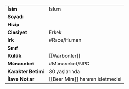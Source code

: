 |  |  |  
|---|---|  
| **İsim** | Islum|  
| **Soyadı** | |  
| **Hizip** | |  
| **Cinsiyet** | Erkek|  
| **Irk** | #Race/Human|  
| **Sınıf** | |  
| **Kütük** | [[Warbonter]]|  
| **Münasebet** | #Münasebet/NPC|  
| **Karakter Betimi** | 30 yaşlarında|  
| **İlave Notlar** | [[Beer Mire]] hanının işletmecisi|  
